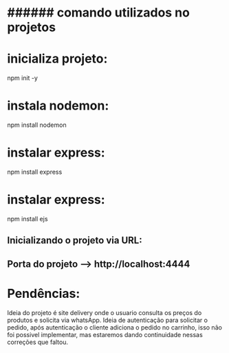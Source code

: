 # ############################################################
# ######        comando utilizados no projetos          ######
# ############################################################

# inicializa projeto:
npm init -y

# instala nodemon:
npm install nodemon

# instalar express:
npm install express

# instalar express:
npm install ejs

Inicializando o projeto via URL:
------------------------------------------
Porta do projeto --> http://localhost:4444
------------------------------------------

# Pendências:
Ideia do projeto é site delivery onde o usuario consulta os preços do produtos e solicita via whatsApp. Ideia de autenticação para solicitar o pedido, após  autenticação o cliente adiciona o pedido no carrinho, isso não foi possivel implementar, mas estaremos dando continuidade nessas correções que faltou.
